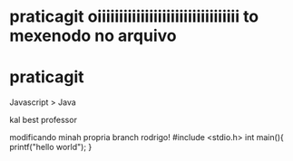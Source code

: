 # praticagit oiiiiiiiiiiiiiiiiiiiiiiiiiiiiiiiii to mexenodo no arquivo
# praticagit

Javascript > Java

kal best professor

modificando minah propria branch
rodrigo!
#include <stdio.h>
int main(){
    printf("hello world");
}